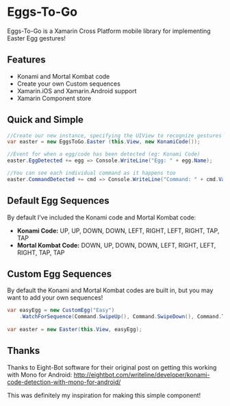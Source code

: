 Eggs-To-Go
==========

Eggs-To-Go is a Xamarin Cross Platform mobile library for implementing Easter Egg gestures!

Features
--------
 - Konami and Mortal Kombat code
 - Create your own Custom sequences
 - Xamarin.iOS and Xamarin.Android support
 - Xamarin Component store
 

Quick and Simple
----------------
```csharp
//Create our new instance, specifying the UIView to recognize gestures on
var easter = new EggsToGo.Easter (this.View, new KonamiCode());

//Event for when a egg/code has been detected (eg: Konami Code)
easter.EggDetected += egg => Console.WriteLine("Egg: " + egg.Name);

//You can see each individual command as it happens too
easter.CommandDetected += cmd => Console.WriteLine("Command: " + cmd.Value);
```


Default Egg Sequences
---------------------
By default I've included the Konami code and Mortal Kombat code:

- **Konami Code:** UP, UP, DOWN, DOWN, LEFT, RIGHT, LEFT, RIGHT, TAP, TAP
- **Mortal Kombat Code:** DOWN, UP, DOWN, DOWN, LEFT, RIGHT, LEFT, RIGHT, TAP, TAP


Custom Egg Sequences
--------------------
By default the Konami and Mortal Kombat codes are built in, but you may want to add your own sequences!

```csharp
var easyEgg = new CustomEgg("Easy")
    .WatchForSequence(Command.SwipeUp(), Command.SwipeDown(), Command.Tap());
    
var easter = new Easter(this.View, easyEgg);
```


Thanks
------
Thanks to Eight-Bot software for their original post on getting this working with Mono for Android: http://eightbot.com/writeline/developer/konami-code-detection-with-mono-for-android/

This was definitely my inspiration for making this simple component!

